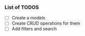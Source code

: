 ### List of TODOS

- [ ] Create a models
- [ ] Create CRUD operations for them
- [ ] Add filters and search 